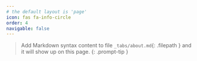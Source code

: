 ```yaml
---
# the default layout is 'page'
icon: fas fa-info-circle
order: 4
navigable: false
---
```


> Add Markdown syntax content to file `_tabs/about.md`{: .filepath } and it will show up on this page.
{: .prompt-tip }

